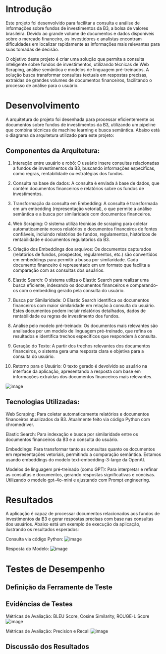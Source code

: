 # Introdução

Este projeto foi desenvolvido para facilitar a consulta e análise de informações sobre fundos de investimentos da B3, a bolsa de valores brasileira. Devido ao grande volume de documentos e dados disponíveis sobre o mercado financeiro, os investidores e analistas encontram dificuldades em localizar rapidamente as informações mais relevantes para suas tomadas de decisão.

O objetivo deste projeto é criar uma solução que permita a consulta inteligente sobre fundos de investimentos, utilizando técnicas de Web Scraping, análise semântica e modelos de linguagem pré-treinados. A solução busca transformar consultas textuais em respostas precisas, extraídas de grandes volumes de documentos financeiros, facilitando o processo de análise para o usuário.

# Desenvolvimento

A arquitetura do projeto foi desenhada para processar eficientemente os documentos sobre fundos de investimentos da B3, utilizando um pipeline que combina técnicas de machine learning e busca semântica. Abaixo está o diagrama da arquitetura utilizado para este projeto:


## Componentes da Arquitetura:

1. Interação entre usuário e robô: O usuário insere consultas relacionadas a fundos de investimentos da B3, buscando informações específicas, como regras, rentabilidade ou estratégias dos fundos.

2. Consulta na base de dados: A consulta é enviada à base de dados, que contém documentos financeiros e relatórios sobre os fundos de investimentos.

3. Transformação da consulta em Embedding: A consulta é transformada em um embedding (representação vetorial), o que permite a análise semântica e a busca por similaridade com documentos financeiros.

4. Web Scraping: O sistema utiliza técnicas de scraping para coletar automaticamente novos relatórios e documentos financeiros de fontes confiáveis, incluindo relatórios de fundos, regulamentos, históricos de rentabilidade e documentos regulatórios da B3.

5. Criação dos Embeddings dos arquivos: Os documentos capturados (relatórios de fundos, prospectos, regulamentos, etc.) são convertidos em embeddings para permitir a busca por similaridade. Cada documento financeiro é representado em um formato que facilita a comparação com as consultas dos usuários.

6. Elastic Search: O sistema utiliza o Elastic Search para realizar uma busca eficiente, indexando os documentos financeiros e comparando-os com o embedding gerado pela consulta do usuário.

7. Busca por Similaridade: O Elastic Search identifica os documentos financeiros com maior similaridade em relação à consulta do usuário. Estes documentos podem incluir relatórios detalhados, dados de rentabilidade ou regras de investimento dos fundos.

8. Análise pelo modelo pré-treinado: Os documentos mais relevantes são analisados por um modelo de linguagem pré-treinado, que refina os resultados e identifica trechos específicos que respondem à consulta.

9. Geração do Texto: A partir dos trechos relevantes dos documentos financeiros, o sistema gera uma resposta clara e objetiva para a consulta do usuário.

10. Retorno para o Usuário: O texto gerado é devolvido ao usuário na interface da aplicação, apresentando a resposta com base em informações extraídas dos documentos financeiros mais relevantes.

![image](https://github.com/user-attachments/assets/d4823e70-e777-44f8-aa87-0d2eb5e01811)

## Tecnologias Utilizadas:
Web Scraping: Para coletar automaticamente relatórios e documentos financeiros atualizados da B3. Atualmente feito via código Python com chromedriver.

Elastic Search: Para indexação e busca por similaridade entre os documentos financeiros da B3 e a consulta do usuário.

Embeddings: Para transformar tanto as consultas quanto os documentos em representações vetoriais, permitindo a comparação semântica. Estamos usando embeddings do modelo text-embedding-3-large da OpenAI.

Modelos de linguagem pré-treinado (como GPT): Para interpretar e refinar as consultas e documentos, gerando respostas significativas e concisas. Utilizando o modelo gpt-4o-mini e ajustando com Prompt engineering.

# Resultados

A aplicação é capaz de processar documentos relacionados aos fundos de investimentos da B3 e gerar respostas precisas com base nas consultas dos usuários. Abaixo está um exemplo de execução da aplicação, ilustrando os resultados esperados:

Consulta via código Python:
![image](https://github.com/user-attachments/assets/43ae708e-308b-4db2-bc9c-d04236382b81)

Resposta do Modelo:
![image](https://github.com/user-attachments/assets/1c05f979-cba8-4b7e-8eee-2c09c956bc7f)


# Testes de Desempenho

## Definição da Ferramente de Teste


## Evidências de Testes
Métricas de Avaliação: BLEU Score, Cosine Similarity, ROUGE-L Score
![image](https://github.com/user-attachments/assets/65e709c4-1c95-4bdc-8a9a-ecef63a7f6fe)

Métricas de Avaliação: Precision e Recall 
![image](https://github.com/user-attachments/assets/1c50c54c-2692-498c-878e-9101d48a7412)


## Discussão dos Resultados 



